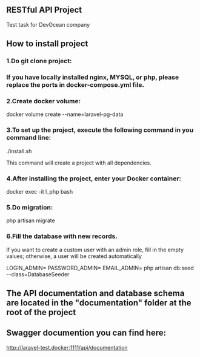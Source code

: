 
## RESTful API Project
Test  task for DevOcean company



## How to install project

### 1.Do git clone project:


### If you have locally installed nginx, MYSQL, or php, please replace the ports in docker-compose.yml file.

### 2.Create docker volume:

docker volume create --name=laravel-pg-data

### 3.To set up the project, execute the following command in you command line:
./install.sh

This command will create a project with all dependencies. 

### 4.After installing the project, enter your Docker container:
docker exec -it l_php bash

### 5.Do migration:
php artisan migrate

### 6.Fill the database with new records.
If you want to create a custom user with an admin role, fill in the empty values; otherwise, a user will be created automatically

LOGIN_ADMIN= PASSWORD_ADMIN= EMAIL_ADMIN= php artisan db:seed --class=DatabaseSeeder

## The API documentation and database schema are located in the "documentation" folder at the root of the project
##  Swagger documention you can find here:
http://laravel-test.docker:1111/api/documentation
